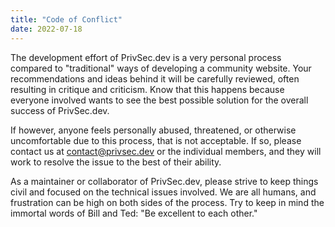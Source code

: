 ```yaml
---
title: "Code of Conflict"
date: 2022-07-18
---
```


The development effort of PrivSec.dev is a very personal process compared to "traditional" ways of developing a community website. Your recommendations and ideas behind it will be carefully reviewed, often resulting in critique and criticism. Know that this happens because everyone involved wants to see the best possible solution for the overall success of PrivSec.dev. 

If however, anyone feels personally abused, threatened, or otherwise uncomfortable due to this process, that is not acceptable. If so, please contact us at contact@privsec.dev or the individual members, and they will work to resolve the issue to the best of their ability.

As a maintainer or collaborator of PrivSec.dev, please strive to keep things civil and focused on the technical issues involved. We are all humans, and frustration can be high on both sides of the process. Try to keep in mind the immortal words of Bill and Ted: "Be excellent to each other."
